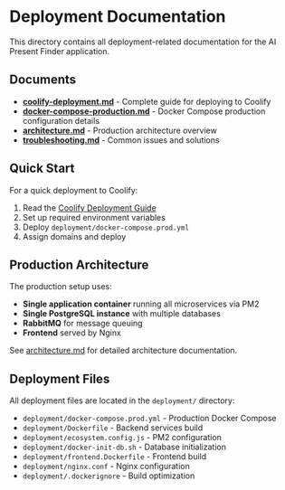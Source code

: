 # Deployment Documentation

This directory contains all deployment-related documentation for the AI Present Finder application.

## Documents

- **[coolify-deployment.md](./coolify-deployment.md)** - Complete guide for deploying to Coolify
- **[docker-compose-production.md](./docker-compose-production.md)** - Docker Compose production configuration details
- **[architecture.md](./architecture.md)** - Production architecture overview
- **[troubleshooting.md](./troubleshooting.md)** - Common issues and solutions

## Quick Start

For a quick deployment to Coolify:

1. Read the [Coolify Deployment Guide](./coolify-deployment.md)
2. Set up required environment variables
3. Deploy `deployment/docker-compose.prod.yml`
4. Assign domains and deploy

## Production Architecture

The production setup uses:

- **Single application container** running all microservices via PM2
- **Single PostgreSQL instance** with multiple databases
- **RabbitMQ** for message queuing
- **Frontend** served by Nginx

See [architecture.md](./architecture.md) for detailed architecture documentation.

## Deployment Files

All deployment files are located in the `deployment/` directory:

- `deployment/docker-compose.prod.yml` - Production Docker Compose
- `deployment/Dockerfile` - Backend services build
- `deployment/ecosystem.config.js` - PM2 configuration
- `deployment/docker-init-db.sh` - Database initialization
- `deployment/frontend.Dockerfile` - Frontend build
- `deployment/nginx.conf` - Nginx configuration
- `deployment/.dockerignore` - Build optimization
